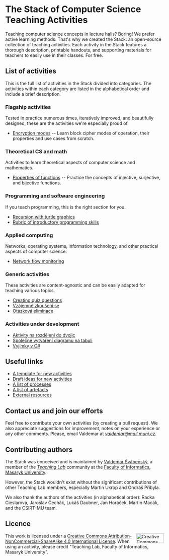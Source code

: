 # The Stack of Computer Science Teaching Activities

Teaching computer science concepts in lecture halls? Boring! We prefer active learning methods. That's why we created the Stack: an open-source collection of teaching activities. Each activity in the Stack features a thorough description, printable handouts, and supporting materials for teachers to easily use in their classes. For free.

## List of activities

This is the full list of activities in the Stack divided into categories. The activities within each category are listed in the alphabetical order and include a brief description.

### Flagship activities

Tested in practice numerous times, iteratively improved, and beautifully designed, these are the activities we're especially proud of.

* [Encryption modes](activities/encryption-modes/README.md) -- Learn block cipher modes of operation, their properties and use cases from scratch.

### Theoretical CS and math

Activities to learn theoretical aspects of computer science and mathematics.

* [Properties of functions](activities/properties-functions/README.md) -- Practice the concepts of injective, surjective, and bijective functions.

### Programming and software engineering

If you teach programming, this is the right section for you.

* [Recursion with turtle graphics](activities/recursion-turtle-graphics/README.md)
* [Rubric of introductory programming skills](activities/rubric-introductory-programming-skills/README.md)

### Applied computing

Networks, operating systems, information technology, and other practical aspects of computer science.

* [Network flow monitoring](activities/network-flow-monitoring/README.md)

### Generic activities

These activities are content-agnostic and can be easily adapted for teaching various topics.

* [Creating quiz questions](activities/creating-quiz-questions/README.md)
* [Vzájemné zkoušení se](aktivity/vzajemne-zkouseni-se/README.md)
* [Otázková eliminace](aktivity/otazkova-eliminace/README.md)

### Activities under development

* [Aktivity na rozdělení do dvojic](aktivity/ib111/deleni/README.md)
* [Společné vytváření diagramu na tabuli](aktivity/spolecne-vytvareni-diagramu/README.md)
* [Vyjímky v C\#](aktivity/vyjimky-c-sharp/README.md)

## Useful links

* [A template for new activities](activities/README.md)
* [Draft ideas for new activities](activities-wip/ideas.md)
* [A list of processes](knowledge-base/seznam-funkcnich-prvku-procesu.md)
* [A list of artefacts](knowledge-base/seznam-artefaktu.md)
* [External resources](references.md)

## Contact us and join our efforts

Feel free to contribute your own activities (by creating a pull request). We also appreciate suggestions for improvement, notes on your experience or any other comments. Please, email Valdemar at *valdemar@mail.muni.cz*.

## Contributing authors

The Stack was conceived and is maintained by [Valdemar Švábenský](https://www.fi.muni.cz/~xsvabens/), a member of the [*Teaching Lab*](https://is.muni.cz/predmet/fi/DUCIT) community at the [Faculty of Informatics, Masaryk University](https://fi.muni.cz).

However, the Stack wouldn't exist without the significant contributions of other Teaching Lab members, especially Martin Ukrop and Ondráš Přibyla.

We also thank the authors of the activities (in alphabetical order): Radka Cieslarová, Jaroslav Čechák, Lukáš Daubner, Jan Horáček, Martin Macák, and the CSIRT-MU team.

## Licence

<img align="right" width="88" height="31" src="https://i.creativecommons.org/l/by-nc-sa/4.0/88x31.png" alt="Creative Commons Licence BY NC SA 4.0" title="Creative Commons Licence BY NC SA 4.0">

This work is licensed under a [Creative Commons Attribution-NonCommercial-ShareAlike 4.0 International License](https://creativecommons.org/licenses/by-nc-sa/4.0/). When using an activity, please credit "Teaching Lab, Faculty of Informatics, Masaryk University".
